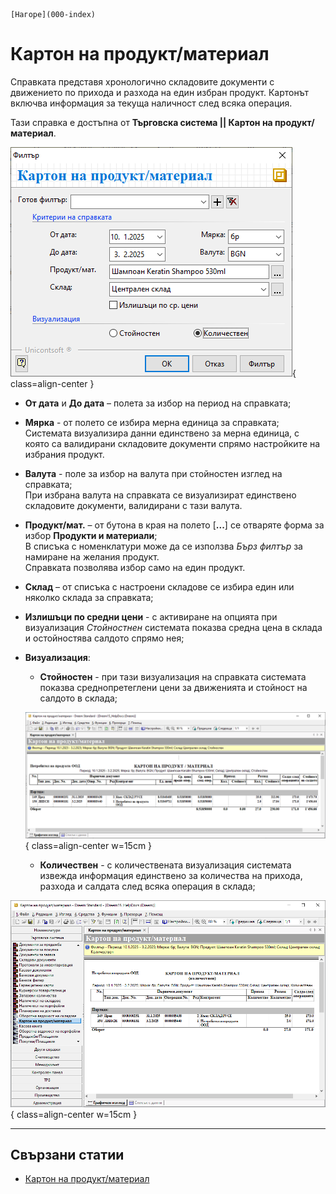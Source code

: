 ```{only} html
[Нагоре](000-index)
```

# Картон на продукт/материал

Справката представя хронологично складовите документи с движението по прихода и разхода на един избран продукт. Картонът включва информация за текуща наличност след всяка операция. 

Тази справка е достъпна от **Търговска система || Картон на продукт/материал**.  

![](904-product-report1.png){ class=align-center }

 - **От дата** и **До дата** – полета за избор на период на справката;  

 - **Мярка** - от полето се избира мерна единица за справката;  
 Системата визуализира данни единствено за мерна единица, с която са валидирани складовите документи спрямо настройките на избрания продукт.  

 - **Валута** - поле за избор на валута при стойностен изглед на справката;  
 При избрана валута на справката се визуализират единствено складовите документи, валидирани с тази валута.  

 - **Продукт/мат.** – от бутона в края на полето [**...**] се отваряте форма за избор **Продукти и материали**;  
 В списъка с номенклатури може да се използва *Бърз филтър* за намиране на желания продукт.  
 Справката позволява избор само на един продукт.   

 - **Склад** – от списъка с настроени складове се избира един или няколко склада за справката;  

 - **Излишъци по средни цени** - с активиране на опцията при визуализация *Стойностнен* системата показва средна цена в склада и остойностява салдото спрямо нея;  

- **Визуализация**:  
    - **Стойностен** - при тази визуализация на справката системата показва среднопретеглени цени за движенията и стойност на салдото в склада;  

    ![](904-product-report2.png){ class=align-center w=15cm }

    - **Количествен** - с количествената визуализация системата извежда информация единствено за количества на прихода, разхода и салдата след всяка операция в склада;  

![](904-product-report3.png){ class=align-center w=15cm }

___  
## Свързани статии

- [Картон на продукт/материал](https://www.unicontsoft.com/cms/node/159)